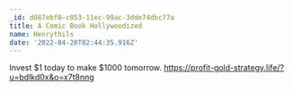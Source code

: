 ```yaml
---
_id: d087ebf0-c053-11ec-99ac-3dde74dbc77a
title: A Comic Book Hollywoodized
name: Henrythils
date: '2022-04-20T02:44:35.916Z'
---
```

Invest $1 today to make $1000 tomorrow. 
https://profit-gold-strategy.life/?u=bdlkd0x&o=x7t8nng
